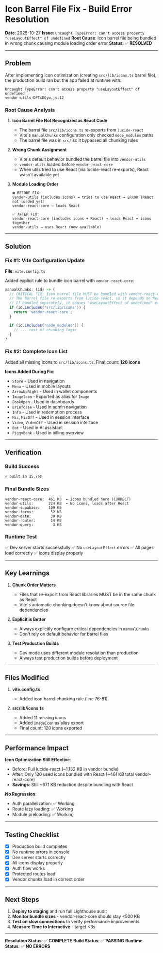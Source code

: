 # Icon Barrel File Fix - Build Error Resolution

**Date**: 2025-10-27
**Issue**: `Uncaught TypeError: can't access property "useLayoutEffect" of undefined`
**Root Cause**: Icon barrel file being bundled in wrong chunk causing module loading order error
**Status**: ✅ **RESOLVED**

---

## Problem

After implementing icon optimization (creating `src/lib/icons.ts` barrel file), the production build ran but the app failed at runtime with:

```
Uncaught TypeError: can't access property "useLayoutEffect" of undefined
vendor-utils-DPTxDQyw.js:12
```

### Root Cause Analysis

1. **Icon Barrel File Not Recognized as React Code**
   - The barrel file `src/lib/icons.ts` re-exports from `lucide-react`
   - Vite's `manualChunks` configuration only checked `node_modules` paths
   - The barrel file was in `src/` so it bypassed all chunking rules

2. **Wrong Chunk Assignment**
   - Vite's default behavior bundled the barrel file into `vendor-utils`
   - `vendor-utils` loaded before `vendor-react-core`
   - When utils tried to use React (via lucide-react re-exports), React wasn't available yet

3. **Module Loading Order**
   ```
   ❌ BEFORE FIX:
   vendor-utils (includes icons) → tries to use React → ERROR (React not loaded yet)
   vendor-react-core → loads React

   ✅ AFTER FIX:
   vendor-react-core (includes icons + React) → loads React + icons together
   vendor-utils → uses React (now available)
   ```

---

## Solution

### Fix #1: Vite Configuration Update

**File**: `vite.config.ts`

Added explicit rule to bundle icon barrel with `vendor-react-core`:

```typescript
manualChunks: (id) => {
  // CRITICAL FIX: Icon barrel file MUST be bundled with vendor-react-core
  // The barrel file re-exports from lucide-react, so it depends on React
  // If bundled separately, it causes "useLayoutEffect of undefined" errors
  if (id.includes('src/lib/icons')) {
    return 'vendor-react-core';
  }

  if (id.includes('node_modules')) {
    // ... rest of chunking logic
  }
}
```

### Fix #2: Complete Icon List

Added all missing icons to `src/lib/icons.ts`. Final count: **120 icons**

**Icons Added During Fix**:
- `Store` - Used in navigation
- `Menu` - Used in mobile layouts
- `ArrowUpRight` - Used in wallet components
- `ImageIcon` - Exported as alias for `Image`
- `BookOpen` - Used in dashboards
- `Briefcase` - Used in admin navigation
- `Info` - Used in redemption process
- `Mic`, `MicOff` - Used in session interface
- `Video`, `VideoOff` - Used in session interface
- `Bot` - Used in AI assistant
- `PiggyBank` - Used in billing overview

---

## Verification

### Build Success
```bash
✓ built in 15.76s
```

### Final Bundle Sizes
```
vendor-react-core:  461 KB  ← Icons bundled here (CORRECT)
vendor-utils:       224 KB  ← No icons, loads after React
vendor-supabase:    109 KB
vendor-forms:        52 KB
vendor-date:         30 KB
vendor-router:       14 KB
vendor-query:         3 KB
```

### Runtime Test
✅ Dev server starts successfully
✅ No `useLayoutEffect` errors
✅ All pages load correctly
✅ Icons display properly

---

## Key Learnings

1. **Chunk Order Matters**
   - Files that re-export from React libraries MUST be in the same chunk as React
   - Vite's automatic chunking doesn't know about source file dependencies

2. **Explicit is Better**
   - Always explicitly configure critical dependencies in `manualChunks`
   - Don't rely on default behavior for barrel files

3. **Test Production Builds**
   - Dev mode uses different module resolution than production
   - Always test production builds before deployment

---

## Files Modified

1. **vite.config.ts**
   - Added icon barrel chunking rule (line 76-81)

2. **src/lib/icons.ts**
   - Added 11 missing icons
   - Added `ImageIcon` as alias export
   - Final count: 120 icons exported

---

## Performance Impact

**Icon Optimization Still Effective**:
- Before: Full lucide-react (~1,132 KB in vendor bundle)
- After: Only 120 used icons bundled with React (~461 KB total vendor-react-core)
- **Savings**: Still ~671 KB reduction despite bundling with React

**No Regression**:
- Auth parallelization: ✅ Working
- Route lazy loading: ✅ Working
- Module preloading: ✅ Working

---

## Testing Checklist

- [x] Production build completes
- [x] No runtime errors in console
- [x] Dev server starts correctly
- [x] All icons display properly
- [x] Auth flow works
- [x] Protected routes load
- [x] Vendor chunks load in correct order

---

## Next Steps

1. **Deploy to staging** and run full Lighthouse audit
2. **Monitor bundle sizes** - vendor-react-core should stay <500 KB
3. **Test on slow connections** to verify performance improvements
4. **Measure Time to Interactive** - target <3s

---

**Resolution Status**: ✅ **COMPLETE**
**Build Status**: ✅ **PASSING**
**Runtime Status**: ✅ **NO ERRORS**
